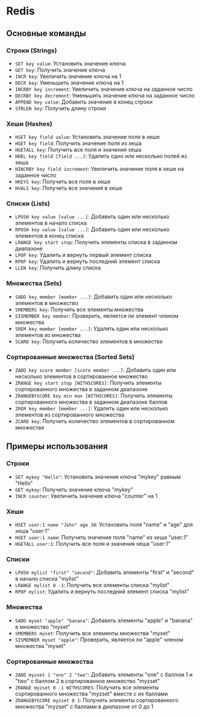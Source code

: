 # Redis

## Основные команды

### Строки (Strings)
- `SET key value`: Установить значение ключа
- `GET key`: Получить значение ключа
- `INCR key`: Увеличить значение ключа на 1
- `DECR key`: Уменьшить значение ключа на 1
- `INCRBY key increment`: Увеличить значение ключа на заданное число
- `DECRBY key decrement`: Уменьшить значение ключа на заданное число
- `APPEND key value`: Добавить значение в конец строки
- `STRLEN key`: Получить длину строки

### Хеши (Hashes)
- `HSET key field value`: Установить значение поля в хеше
- `HGET key field`: Получить значение поля из хеша
- `HGETALL key`: Получить все поля и значения хеша
- `HDEL key field [field ...]`: Удалить одно или несколько полей из хеша
- `HINCRBY key field increment`: Увеличить значение поля в хеше на заданное число
- `HKEYS key`: Получить все поля в хеше
- `HVALS key`: Получить все значения в хеше

### Списки (Lists)
- `LPUSH key value [value ...]`: Добавить один или несколько элементов в начало списка
- `RPUSH key value [value ...]`: Добавить один или несколько элементов в конец списка
- `LRANGE key start stop`: Получить элементы списка в заданном диапазоне
- `LPOP key`: Удалить и вернуть первый элемент списка
- `RPOP key`: Удалить и вернуть последний элемент списка
- `LLEN key`: Получить длину списка

### Множества (Sets)
- `SADD key member [member ...]`: Добавить один или несколько элементов в множество
- `SMEMBERS key`: Получить все элементы множества
- `SISMEMBER key member`: Проверить, является ли элемент членом множества
- `SREM key member [member ...]`: Удалить один или несколько элементов из множества
- `SCARD key`: Получить количество элементов в множестве

### Сортированные множества (Sorted Sets)
- `ZADD key score member [score member ...]`: Добавить один или несколько элементов в сортированное множество
- `ZRANGE key start stop [WITHSCORES]`: Получить элементы сортированного множества в заданном диапазоне
- `ZRANGEBYSCORE key min max [WITHSCORES]`: Получить элементы сортированного множества в заданном диапазоне баллов
- `ZREM key member [member ...]`: Удалить один или несколько элементов из сортированного множества
- `ZCARD key`: Получить количество элементов в сортированном множестве

## Примеры использования

### Строки
- `SET mykey "Hello"`: Установить значение ключа "mykey" равным "Hello"
- `GET mykey`: Получить значение ключа "mykey"
- `INCR counter`: Увеличить значение ключа "counter" на 1

### Хеши
- `HSET user:1 name "John" age 30`: Установить поля "name" и "age" для хеша "user:1"
- `HGET user:1 name`: Получить значение поля "name" из хеша "user:1"
- `HGETALL user:1`: Получить все поля и значения хеша "user:1"

### Списки
- `LPUSH mylist "first" "second"`: Добавить элементы "first" и "second" в начало списка "mylist"
- `LRANGE mylist 0 -1`: Получить все элементы списка "mylist"
- `RPOP mylist`: Удалить и вернуть последний элемент списка "mylist"

### Множества
- `SADD myset "apple" "banana"`: Добавить элементы "apple" и "banana" в множество "myset"
- `SMEMBERS myset`: Получить все элементы множества "myset"
- `SISMEMBER myset "apple"`: Проверить, является ли "apple" членом множества "myset"

### Сортированные множества
- `ZADD myzset 1 "one" 2 "two"`: Добавить элементы "one" с баллом 1 и "two" с баллом 2 в сортированное множество "myzset"
- `ZRANGE myzset 0 -1 WITHSCORES`: Получить все элементы сортированного множества "myzset" вместе с их баллами
- `ZRANGEBYSCORE myzset 0 1`: Получить элементы сортированного множества "myzset" с баллами в диапазоне от 0 до 1